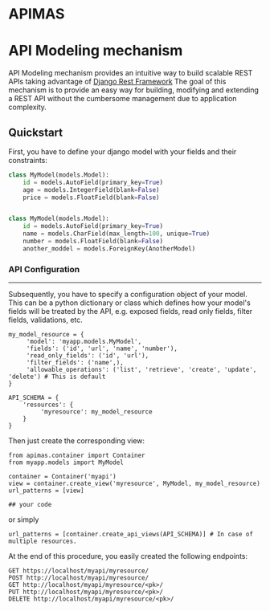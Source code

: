 APIMAS
=====

# API Modeling mechanism

API Modeling mechanism provides an intuitive way to build scalable REST APIs
taking advantage of [Django Rest Framework](http://www.django-rest-framework.org/)
The goal of this mechanism is to provide an easy way for building, modifying and
extending a REST API without the cumbersome management due to application
complexity.

## Quickstart

First, you have to define your django model with your fields and their constraints:

```python
class MyModel(models.Model):
    id = models.AutoField(primary_key=True)
    age = models.IntegerField(blank=False)
    price = models.FloatField(blank=False)


class MyModel(models.Model):
    id = models.AutoField(primary_key=True)
    name = models.CharField(max_length=100, unique=True)
    number = models.FloatField(blank=False)
    another_moddel = models.ForeignKey(AnotherModel)
```

### API Configuration
-----------------

Subsequently, you have to specify a configuration object of your model.
This can be a python dictionary or class which defines how your model's fields
will be treated by the API, e.g. exposed fields, read only fields, filter fields, validations,
etc.

```
my_model_resource = {
     'model': 'myapp.models.MyModel',
     'fields': ('id', 'url', 'name', 'number'),
     'read_only_fields': ('id', 'url'),
     'filter_fields': ('name',),
     'allowable_operations': ('list', 'retrieve', 'create', 'update', 'delete') # This is default
}

API_SCHEMA = {
    'resources': {
         'myresource': my_model_resource
    }
}
```

Then just create the corresponding view:

```
from apimas.container import Container
from myapp.models import MyModel

container = Container('myapi')
view = container.create_view('myresource', MyModel, my_model_resource)
url_patterns = [view]

## your code
```

or simply

```
url_patterns = [container.create_api_views(API_SCHEMA)] # In case of multiple resources.
```
At the end of this procedure, you easily created the following endpoints:

```
GET https://localhost/myapi/myresource/
POST http://localhost/myapi/myresource/
GET http://localhost/myapi/myresource/<pk>/
PUT http://localhost/myapi/myresource/<pk>/
DELETE http://localhost/myapi/myresource/<pk>/
```
